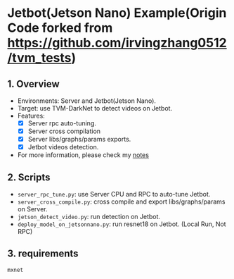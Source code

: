 # Jetbot(Jetson Nano) Example(Origin Code forked from https://github.com/irvingzhang0512/tvm_tests)

## 1. Overview
+ Environments: Server and Jetbot(Jetson Nano).
+ Target: use TVM-DarkNet to detect videos on Jetbot.
+ Features:
  + [x] Server rpc auto-tuning.
  + [x] Server cross compilation
  + [x] Server libs/graphs/params exports.
  + [x] Jetbot videos detection. 
+ For more information, please check my [notes](https://zhuanlan.zhihu.com/p/95742125)


## 2. Scripts
+ `server_rpc_tune.py`: use Server CPU and RPC to auto-tune Jetbot.
+ `server_cross_compile.py`: cross compile and export libs/graphs/params on Server.
+ `jetson_detect_video.py`: run detection on Jetbot.
+ `deploy_model_on_jetsonnano.py`: run resnet18 on Jetbot. (Local Run, Not RPC)

## 3. requirements
```
mxnet
```